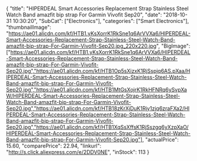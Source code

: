 {
	"title": "HIPERDEAL Smart Accessories Replacement Strap Stainless Steel Watch Band amazfit bip strap  For Garmin Vivofit Sep20",
	"date": "2018-10-31 10:30:20",
	"SubCat": ["Electronics"],
	"categories": ["Smart Electronics"],
	"thumbnailImage": "https://ae01.alicdn.com/kf/HTB1.yKsXorrK1RkSne1q6ArVVXa6/HIPERDEAL-Smart-Accessories-Replacement-Strap-Stainless-Steel-Watch-Band-amazfit-bip-strap-For-Garmin-Vivofit-Sep20.jpg_220x220.jpg",
	"BigImage": ["https://ae01.alicdn.com/kf/HTB1.yKsXorrK1RkSne1q6ArVVXa6/HIPERDEAL-Smart-Accessories-Replacement-Strap-Stainless-Steel-Watch-Band-amazfit-bip-strap-For-Garmin-Vivofit-Sep20.jpg","https://ae01.alicdn.com/kf/HTB1Op5sXizxK1RjSspjq6AS.pXaa/HIPERDEAL-Smart-Accessories-Replacement-Strap-Stainless-Steel-Watch-Band-amazfit-bip-strap-For-Garmin-Vivofit-Sep20.jpg","https://ae01.alicdn.com/kf/HTB1MtGsXojrK1RkHFNRq6ySvpXaW/HIPERDEAL-Smart-Accessories-Replacement-Strap-Stainless-Steel-Watch-Band-amazfit-bip-strap-For-Garmin-Vivofit-Sep20.jpg","https://ae01.alicdn.com/kf/HTB18zKrXjDuK1Rjy1zjq6zraFXa2/HIPERDEAL-Smart-Accessories-Replacement-Strap-Stainless-Steel-Watch-Band-amazfit-bip-strap-For-Garmin-Vivofit-Sep20.jpg","https://ae01.alicdn.com/kf/HTB1XqSsXffsK1RjSszgq6yXzpXaO/HIPERDEAL-Smart-Accessories-Replacement-Strap-Stainless-Steel-Watch-Band-amazfit-bip-strap-For-Garmin-Vivofit-Sep20.jpg"],
	"actualPrice": 15.60,
	"comparePrice": 22.94,
	"linkurl": "http://s.click.aliexpress.com/e/2DDV0NE",
	"inStock": 113
}
